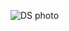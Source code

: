 ![DS photo](https://www.google.com/imgres?imgurl=https%3A%2F%2Fimg.deusm.com%2Fdarkreading%2F1331840_Slideshow%2FSlide1CoverArt.jpg&imgrefurl=https%3A%2F%2Fwww.darkreading.com%2Fanalytics%2F6-steps-for-applying-data-science-to-security%2Fd%2Fd-id%2F1331840&docid=-TETMFNsK76T0M&tbnid=4q5tcyCG8VZfDM%3A&vet=10ahUKEwia3tb0y8PeAhUCrlkKHcZyDuEQMwh0KAMwAw..i&w=2212&h=1012&bih=652&biw=1034&q=data%20science&ved=0ahUKEwia3tb0y8PeAhUCrlkKHcZyDuEQMwh0KAMwAw&iact=mrc&uact=8)
